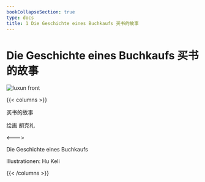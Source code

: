 ```yaml
---
bookCollapseSection: true
type: docs
title: 1 Die Geschichte eines Buchkaufs 买书的故事
---
```


# Die Geschichte eines Buchkaufs 买书的故事

![luxun front](./../../images/luxun/MaiShuDeGuShi/1-page-00001.jpg)

{{< columns >}}

买书的故事

绘画 胡克礼

<--->

Die Geschichte eines Buchkaufs

Illustrationen: Hu Keli

{{< /columns >}}

